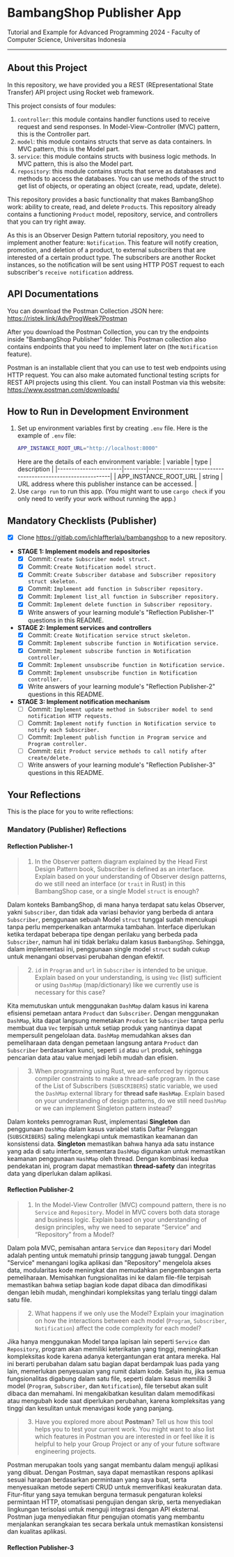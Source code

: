 # BambangShop Publisher App
Tutorial and Example for Advanced Programming 2024 - Faculty of Computer Science, Universitas Indonesia

---

## About this Project
In this repository, we have provided you a REST (REpresentational State Transfer) API project using Rocket web framework.

This project consists of four modules:
1.  `controller`: this module contains handler functions used to receive request and send responses.
    In Model-View-Controller (MVC) pattern, this is the Controller part.
2.  `model`: this module contains structs that serve as data containers.
    In MVC pattern, this is the Model part.
3.  `service`: this module contains structs with business logic methods.
    In MVC pattern, this is also the Model part.
4.  `repository`: this module contains structs that serve as databases and methods to access the databases.
    You can use methods of the struct to get list of objects, or operating an object (create, read, update, delete).

This repository provides a basic functionality that makes BambangShop work: ability to create, read, and delete `Product`s.
This repository already contains a functioning `Product` model, repository, service, and controllers that you can try right away.

As this is an Observer Design Pattern tutorial repository, you need to implement another feature: `Notification`.
This feature will notify creation, promotion, and deletion of a product, to external subscribers that are interested of a certain product type.
The subscribers are another Rocket instances, so the notification will be sent using HTTP POST request to each subscriber's `receive notification` address.

## API Documentations

You can download the Postman Collection JSON here: https://ristek.link/AdvProgWeek7Postman

After you download the Postman Collection, you can try the endpoints inside "BambangShop Publisher" folder.
This Postman collection also contains endpoints that you need to implement later on (the `Notification` feature).

Postman is an installable client that you can use to test web endpoints using HTTP request.
You can also make automated functional testing scripts for REST API projects using this client.
You can install Postman via this website: https://www.postman.com/downloads/

## How to Run in Development Environment
1.  Set up environment variables first by creating `.env` file.
    Here is the example of `.env` file:
    ```bash
    APP_INSTANCE_ROOT_URL="http://localhost:8000"
    ```
    Here are the details of each environment variable:
    | variable              | type   | description                                                |
    |-----------------------|--------|------------------------------------------------------------|
    | APP_INSTANCE_ROOT_URL | string | URL address where this publisher instance can be accessed. |
2.  Use `cargo run` to run this app.
    (You might want to use `cargo check` if you only need to verify your work without running the app.)

## Mandatory Checklists (Publisher)
-   [x] Clone https://gitlab.com/ichlaffterlalu/bambangshop to a new repository.
-   **STAGE 1: Implement models and repositories**
    -   [x] Commit: `Create Subscriber model struct.`
    -   [x] Commit: `Create Notification model struct.`
    -   [x] Commit: `Create Subscriber database and Subscriber repository struct skeleton.`
    -   [x] Commit: `Implement add function in Subscriber repository.`
    -   [x] Commit: `Implement list_all function in Subscriber repository.`
    -   [x] Commit: `Implement delete function in Subscriber repository.`
    -   [x] Write answers of your learning module's "Reflection Publisher-1" questions in this README.
-   **STAGE 2: Implement services and controllers**
    -   [x] Commit: `Create Notification service struct skeleton.`
    -   [x] Commit: `Implement subscribe function in Notification service.`
    -   [x] Commit: `Implement subscribe function in Notification controller.`
    -   [x] Commit: `Implement unsubscribe function in Notification service.`
    -   [x] Commit: `Implement unsubscribe function in Notification controller.`
    -   [x] Write answers of your learning module's "Reflection Publisher-2" questions in this README.
-   **STAGE 3: Implement notification mechanism**
    -   [ ] Commit: `Implement update method in Subscriber model to send notification HTTP requests.`
    -   [ ] Commit: `Implement notify function in Notification service to notify each Subscriber.`
    -   [ ] Commit: `Implement publish function in Program service and Program controller.`
    -   [ ] Commit: `Edit Product service methods to call notify after create/delete.`
    -   [ ] Write answers of your learning module's "Reflection Publisher-3" questions in this README.

## Your Reflections
This is the place for you to write reflections:

### Mandatory (Publisher) Reflections

#### Reflection Publisher-1

>1. In the Observer pattern diagram explained by the Head First Design Pattern book, Subscriber is defined as an interface. Explain based on your understanding of Observer design patterns, do we still need an interface (or `trait` in Rust) in this BambangShop case, or a single Model `struct` is enough?

Dalam konteks BambangShop, di mana hanya terdapat satu kelas Observer, yakni `Subscriber`, dan tidak ada variasi behavior yang berbeda di antara `Subscriber`, penggunaan sebuah Model `struct` tunggal sudah mencukupi tanpa perlu memperkenalkan antarmuka tambahan. Interface diperlukan ketika terdapat beberapa tipe dengan perilaku yang berbeda pada `Subscriber`, namun hal ini tidak berlaku dalam kasus `BambangShop`. Sehingga, dalam implementasi ini, penggunaan single model `struct` sudah cukup untuk menangani observasi perubahan dengan efektif.

>2. `id` in `Program` and `url` in `Subscriber` is intended to be unique. Explain based on your understanding, is using `Vec` (list) sufficient or using `DashMap` (map/dictionary) like we currently use is necessary for this case?

Kita memutuskan untuk menggunakan `DashMap` dalam kasus ini karena efisiensi pemetaan antara `Product` dan `Subscriber`. Dengan menggunakan `DashMap`, kita dapat langsung memetakan `Product` ke `Subscriber` tanpa perlu membuat dua `Vec` terpisah untuk setiap produk yang nantinya dapat mempersulit pengelolaan data. `DashMap` memudahkan akses dan pemeliharaan data dengan pemetaan langsung antara `Product` dan `Subscriber` berdasarkan kunci, seperti `id` atau `url` produk, sehingga pencarian data atau value menjadi lebih mudah dan efisien.

>3. When programming using Rust, we are enforced by rigorous compiler constraints to make a thread-safe program. In the case of the List of Subscribers (`SUBSCRIBERS`) static variable, we used the `DashMap` external library for **thread safe `HashMap`**. Explain based on your understanding of design patterns, do we still need `DashMap` or we can implement Singleton pattern instead?

Dalam konteks pemrograman Rust, implementasi **Singleton** dan penggunaan `DashMap` dalam kasus variabel statis Daftar Pelanggan (`SUBSCRIBERS`) saling melengkapi untuk memastikan keamanan dan konsistensi data. **Singleton** memastikan bahwa hanya ada satu instance yang ada di satu interface, sementara `DashMap` digunakan untuk memastikan keamanan penggunaan `HashMap` oleh thread. Dengan kombinasi kedua pendekatan ini, program dapat memastikan **thread-safety** dan integritas data yang diperlukan dalam aplikasi.

#### Reflection Publisher-2

>1. In the Model-View Controller (MVC) compound pattern, there is no `Service` and `Repository`. Model in MVC covers both data storage and business logic. Explain based on your understanding of design principles, why we need to separate “Service” and “Repository” from a Model?

Dalam pola MVC, pemisahan antara `Service` dan `Repository` dari Model adalah penting untuk mematuhi prinsip tanggung jawab tunggal. Dengan "Service" menangani logika aplikasi dan "Repository" mengelola akses data, modularitas kode meningkat dan memudahkan pengembangan serta pemeliharaan. Memisahkan fungsionalitas ini ke dalam file-file terpisah memastikan bahwa setiap bagian kode dapat dibaca dan dimodifikasi dengan lebih mudah, menghindari kompleksitas yang terlalu tinggi dalam satu file.

>2. What happens if we only use the Model? Explain your imagination on how the interactions between each model (`Program`, `Subscriber`, `Notification`) affect the code complexity for each model?

Jika hanya menggunakan Model tanpa lapisan lain seperti `Service` dan `Repository`, program akan memiliki keterikatan yang tinggi, meningkatkan kompleksitas kode karena adanya ketergantungan erat antara mereka. Hal ini berarti perubahan dalam satu bagian dapat berdampak luas pada yang lain, memerlukan penyesuaian yang rumit dalam kode. Selain itu, jika semua fungsionalitas digabung dalam satu file, seperti dalam kasus memiliki 3 model (`Program`, `Subscriber`, dan `Notification`), file tersebut akan sulit dibaca dan memahami. Ini mengakibatkan kesulitan dalam memodifikasi atau mengubah kode saat diperlukan perubahan, karena kompleksitas yang tinggi dan kesulitan untuk menavigasi kode yang panjang.

>3. Have you explored more about **Postman**? Tell us how this tool helps you to test your current work. You might want to also list which features in Postman you are interested in or feel like it is helpful to help your Group Project or any of your future software engineering projects.

Postman merupakan tools yang sangat membantu dalam menguji aplikasi yang dibuat. Dengan Postman, saya dapat memastikan respons aplikasi sesuai harapan berdasarkan permintaan yang saya buat, serta menyesuaikan metode seperti CRUD untuk memverifikasi keakuratan data. Fitur-fitur yang saya temukan berguna termasuk pengaturan koleksi permintaan HTTP, otomatisasi pengujian dengan skrip, serta menyediakan lingkungan terisolasi untuk menguji integrasi dengan API eksternal. Postman juga menyediakan fitur pengujian otomatis yang membantu menjalankan serangkaian tes secara berkala untuk memastikan konsistensi dan kualitas aplikasi.

#### Reflection Publisher-3
